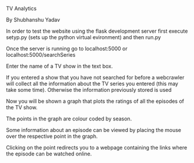 TV Analytics

By Shubhanshu Yadav




In order to test the website using the flask development server first execute setyp.py (sets up the python virtual evironment) and then run.py

Once the server is running go to localhost:5000 or localhost:5000/searchSeries

Enter the name of a TV show in the text box. 

If you entered a show that you have not searched for before a webcrawler will collect all the information about the TV series you entered (this may take some time). Otherwise the information previously stored is used

Now you will be shown a graph that plots the ratings of all the episodes of the TV show. 

The points in the graph are colour coded by season.

Some information about an episode can be viewed by placing the mouse over the respective point in the graph. 

Clicking on the point redirects you to a webpage containing the links where the episode can be watched online.